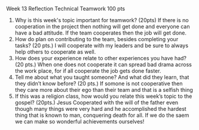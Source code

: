 Week 13 Reflection Technical Teamwork 100 pts

1. Why is this week's topic important for teamwork? (20pts)  If there is no cooperation in the project then nothing will get done and everyone can have a bad attitude.  If the team cooperates then the job will get done.
2. How do plan on contributing to the team, besides completing your tasks? (20 pts.)  I will cooperate with my leaders and be sure to always help others to cooperate as well.
3. How does your experience relate to other experiences you have had? (20 pts.)  When one does not cooperate it can spread bad drama across the work place, for if all cooperate the job gets done faster.
4. Tell me about what you taught someone? And what did they learn, that they didn’t know before? (20 pts.)  If somone is not cooperative then they care more about their ego than their team and that is a selfish thing
5. If this was a religion class, how would you relate this week’s topic to the gospel? (20pts.)  Jesus Cooperated with the will of the father even though many things were very hard and he accomplished the hardest thing that is known to man, conquering death for all.  If we do the saem we can make so wonderful achievements ourselves!
